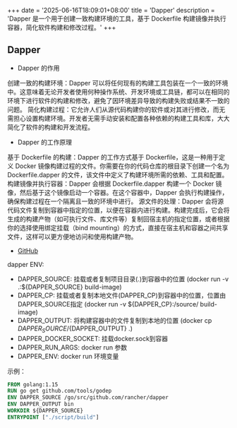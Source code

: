 +++
date = '2025-06-16T18:09:01+08:00'
title = 'Dapper'
description = 'Dapper 是一个用于创建一致构建环境的工具，基于 Dockerfile 构建镜像并执行容器，简化软件构建和修改过程。'
+++

## Dapper

- Dapper 的作用

创建一致的构建环境：Dapper 可以将任何现有的构建工具包装在一个一致的环境中。这意味着无论开发者使用何种操作系统、开发环境或工具链，都可以在相同的环境下进行软件的构建和修改，避免了因环境差异导致的构建失败或结果不一致的问题。
简化构建过程：它允许人们从源代码构建你的软件或对其进行修改，而无需担心设置构建环境。开发者无需手动安装和配置各种依赖的构建工具和库，大大简化了软件的构建和开发流程。

- Dapper 的工作原理

基于 Dockerfile 的构建：Dapper 的工作方式基于 Dockerfile，这是一种用于定义 Docker 镜像构建过程的文件。你需要在你的代码仓库的根目录下创建一个名为 Dockerfile.dapper 的文件，该文件中定义了构建环境所需的依赖、工具和配置。
构建镜像并执行容器：Dapper 会根据 Dockerfile.dapper 构建一个 Docker 镜像，然后基于这个镜像启动一个容器。在这个容器中，Dapper 会执行构建操作，确保构建过程在一个隔离且一致的环境中进行。
源文件的处理：Dapper 会将源代码文件复制到容器中指定的位置，以便在容器内进行构建。构建完成后，它会将生成的构建产物（如可执行文件、库文件等）复制回宿主机的指定位置，或者根据你的选择使用绑定挂载（bind mounting）的方式，直接在宿主机和容器之间共享文件，这样可以更方便地访问和使用构建产物。

- [GitHub](https://github.com/rancher/dapper)

dapper ENV:

- DAPPER_SOURCE: 挂载或者复制项目目录(.)到容器中的位置 (docker run -v .:${DAPPER_SOURCE} build-image)
- DAPPER_CP: 挂载或者复制本地文件(DAPPER_CP)到容器中的位置，位置由DAPPER_SOURCE指定 (docker run -v ${DAPPER_CP}:/source/ build-image)
- DAPPER_OUTPUT: 将构建容器中的文件复制到本地的位置 (docker cp ${DAPPER_SOURCE}/${DAPPER_OUTPUT} .)
- DAPPER_DOCKER_SOCKET: 挂载docker.sock到容器
- DAPPER_RUN_ARGS: docker run 参数
- DAPPER_ENV:  docker run 环境变量

示例：

```dockerfile
FROM golang:1.15
RUN go get github.com/tools/godep
ENV DAPPER_SOURCE /go/src/github.com/rancher/dapper
ENV DAPPER_OUTPUT bin
WORKDIR ${DAPPER_SOURCE}
ENTRYPOINT ["./script/build"]
```
